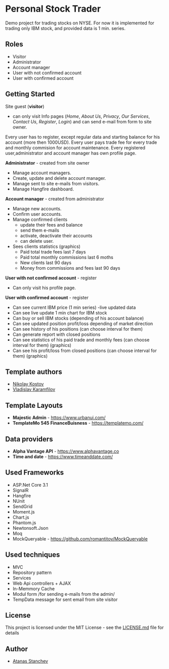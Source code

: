 # Personal Stock Trader

Demo project for trading stocks on NYSE. For now it is implemented for trading only IBM stock, and provided data is 1 min. series.

## Roles

* Visitor
* Administrator
* Account manager
* User with not confirmed account
* User with confirmed account

## Getting Started

Site guest (**visitor**) 
* can only visit Info pages (*Home*, *About Us*, *Privacy*, *Our Services*, *Contact Us*, *Register*, *Login*) 
		and can send e-mail from form to site owner.

Every user has to register, except regular data and starting balance for his account (more then 1000USD).
Every user pays trade fee for every trade and monthly commision for account maintenance.
Every registered user,administrator and account manager has own profile page.


**Administrator** - created from site owner
* Manage account managers.
* Create, update and delete account manager. 
* Manage sent to site e-mails from visitors. 
* Manage Hangfire dashboard.


**Account manager** - created from administrator
* Manage new accounts. 
* Confirm user accounts. 
* Manage confirmed clients
	- update their fees and balance
	- send them e-mails
	- activate, deactivate their accounts
	- can delete user.
* Sees clients statistics (graphics)
	- Paid total trade fees last 7 days 
	- Paid total monthly commissions last 6 moths
	- New clients last 90 days
	- Money from commissions and fees last 90 days
	
		
**User with not confirmed account** - register
* Can only visit his profile page.


**User with confirmed account** - register
* Can see current IBM price (1 min series) -live updated data
* Can see live update 1 min chart for IBM stock
* Can buy or sell IBM stocks (depending of his account balance)
* Can see updated position profit/loss depending of market direction
* Can see history of his positions (can choose interval for them)
* Can generate report with closed positions
* Can see statistics of his paid trade and monthly fees (can choose interval for them) (graphics)
* Can see his profit/loss from closed positions (can choose interval for them) (graphics)


## Template authors

- [Nikolay Kostov](https://github.com/NikolayIT)
- [Vladislav Karamfilov](https://github.com/vladislav-karamfilov)

## Template Layouts

* **Majestic Admin** - https://www.urbanui.com/
* **TemplateMo 545 FinanceBuisness** - https://templatemo.com/

## Data providers

* **Alpha Vantage API** - https://www.alphavantage.co
* **Time and date** - https://www.timeanddate.com/

## Used Frameworks

* ASP.Net Core 3.1
* SignalR
* Hangfire
* NUnit
* SendGrid
* Moment.js
* Chart.js
* Phantom.js
* Newtonsoft.Json
* Moq
* MockQueryable - https://github.com/romantitov/MockQueryable

## Used techniques
* MVC
* Repository pattern
* Services
* Web Api controllers + AJAX
* In-Memmory Cache
* Modul form /for sending e-mails from the admin/
* TempData message for sent email from site visitor

## License

This project is licensed under the MIT License - see the [LICENSE.md](LICENSE.md) file for details

## Author

- [Atanas Stanchev](https://github.com/astanchev)
